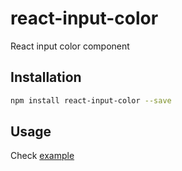 # react-input-color
React input color component

## Installation
``` sh
npm install react-input-color --save
```
## Usage
Check [example](https://github.com/wangzuo/react-input-color/blob/master/example/app.js)
